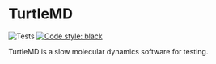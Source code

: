 # TurtleMD
![Tests](https://github.com/infretis/turtlemd/actions/workflows/test.yaml/badge.svg)
[![Code style: black](https://img.shields.io/badge/code%20style-black-000000.svg)](https://github.com/psf/black)

TurtleMD is a slow molecular dynamics software for testing.
